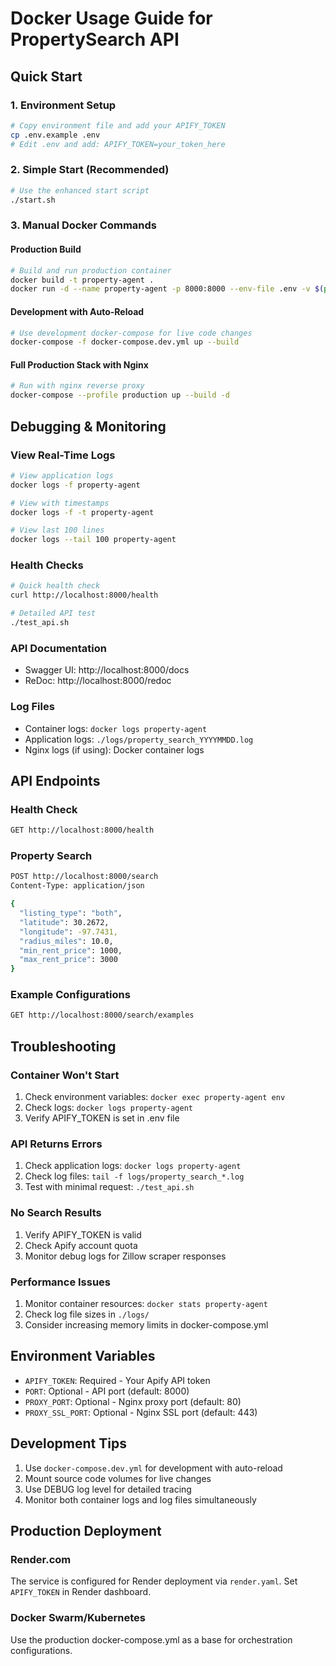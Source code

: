 # Docker Usage Guide for PropertySearch API

## Quick Start

### 1. Environment Setup
```bash
# Copy environment file and add your APIFY_TOKEN
cp .env.example .env
# Edit .env and add: APIFY_TOKEN=your_token_here
```

### 2. Simple Start (Recommended)
```bash
# Use the enhanced start script
./start.sh
```

### 3. Manual Docker Commands

#### Production Build
```bash
# Build and run production container
docker build -t property-agent .
docker run -d --name property-agent -p 8000:8000 --env-file .env -v $(pwd)/logs:/app/logs property-agent
```

#### Development with Auto-Reload
```bash
# Use development docker-compose for live code changes
docker-compose -f docker-compose.dev.yml up --build
```

#### Full Production Stack with Nginx
```bash
# Run with nginx reverse proxy
docker-compose --profile production up --build -d
```

## Debugging & Monitoring

### View Real-Time Logs
```bash
# View application logs
docker logs -f property-agent

# View with timestamps
docker logs -f -t property-agent

# View last 100 lines
docker logs --tail 100 property-agent
```

### Health Checks
```bash
# Quick health check
curl http://localhost:8000/health

# Detailed API test
./test_api.sh
```

### API Documentation
- Swagger UI: http://localhost:8000/docs
- ReDoc: http://localhost:8000/redoc

### Log Files
- Container logs: `docker logs property-agent`
- Application logs: `./logs/property_search_YYYYMMDD.log`
- Nginx logs (if using): Docker container logs

## API Endpoints

### Health Check
```bash
GET http://localhost:8000/health
```

### Property Search
```bash
POST http://localhost:8000/search
Content-Type: application/json

{
  "listing_type": "both",
  "latitude": 30.2672,
  "longitude": -97.7431,
  "radius_miles": 10.0,
  "min_rent_price": 1000,
  "max_rent_price": 3000
}
```

### Example Configurations
```bash
GET http://localhost:8000/search/examples
```

## Troubleshooting

### Container Won't Start
1. Check environment variables: `docker exec property-agent env`
2. Check logs: `docker logs property-agent`
3. Verify APIFY_TOKEN is set in .env file

### API Returns Errors
1. Check application logs: `docker logs property-agent`
2. Check log files: `tail -f logs/property_search_*.log`
3. Test with minimal request: `./test_api.sh`

### No Search Results
1. Verify APIFY_TOKEN is valid
2. Check Apify account quota
3. Monitor debug logs for Zillow scraper responses

### Performance Issues
1. Monitor container resources: `docker stats property-agent`
2. Check log file sizes in `./logs/`
3. Consider increasing memory limits in docker-compose.yml

## Environment Variables

- `APIFY_TOKEN`: Required - Your Apify API token
- `PORT`: Optional - API port (default: 8000)
- `PROXY_PORT`: Optional - Nginx proxy port (default: 80)
- `PROXY_SSL_PORT`: Optional - Nginx SSL port (default: 443)

## Development Tips

1. Use `docker-compose.dev.yml` for development with auto-reload
2. Mount source code volumes for live changes
3. Use DEBUG log level for detailed tracing
4. Monitor both container logs and log files simultaneously

## Production Deployment

### Render.com
The service is configured for Render deployment via `render.yaml`. Set `APIFY_TOKEN` in Render dashboard.

### Docker Swarm/Kubernetes
Use the production docker-compose.yml as a base for orchestration configurations. 